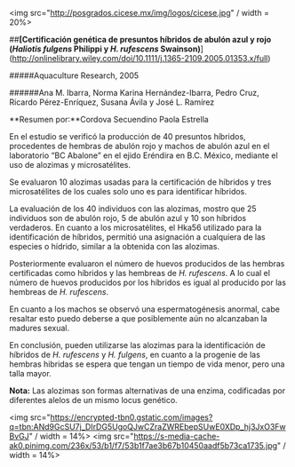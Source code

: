 <img src="http://posgrados.cicese.mx/img/logos/cicese.jpg" / width = 20%>

##**[Certificación genética de presuntos híbridos de abulón azul y rojo (*Haliotis fulgens* Philippi y *H. rufescens* Swainson)**] (http://onlinelibrary.wiley.com/doi/10.1111/j.1365-2109.2005.01353.x/full)

#####Aquaculture Research, 2005

######Ana M. Ibarra, Norma Karina Hernández-Ibarra, Pedro Cruz, Ricardo Pérez-Enríquez, Susana Ávila y José  L. Ramírez

**Resumen por:**Cordova Secuendino Paola Estrella

En el estudio se verificó la producción de 40 presuntos híbridos, procedentes  de hembras de abulón rojo 
y machos de abulón azul en el  laboratorio “BC Abalone” en el ejido Eréndira en B.C. México, mediante el uso 
de alozimas y microsatélites.

Se evaluaron 10 alozimas usadas para la certificación de híbridos y tres microsatélites  de los cuales 
solo uno es para identificar híbridos.

La evaluación de los 40 individuos con las alozimas,  mostro que 25 individuos son de abulón rojo, 
5 de abulón azul y 10 son híbridos verdaderos. En cuanto a los microsatélites, el Hka56 utilizado para la 
identificación de híbridos, permitió una asignación  a cualquiera de las especies o hídrido, similar a la 
obtenida con las alozimas.

Posteriormente evaluaron el número de huevos producidos  de las hembras certificadas como híbridos y 
las hembreas de *H. rufescens*. A lo cual el número de huevos producidos por los híbridos es igual al 
producido por las hembreas de *H. rufescens*.

En cuanto a los machos se observó una espermatogénesis anormal, cabe resaltar esto puedo deberse a 
que posiblemente aún no alcanzaban la madures sexual.

En conclusión, pueden utilizarse las alozimas  para la identificación de híbridos de *H. rufescens* y *H. fulgens*, 
en cuanto a la progenie de las hembras hibridas se espera que tengan un tiempo de vida menor, pero una talla mayor.



**Nota:**
Las alozimas son formas alternativas de una enzima, codificadas por diferentes alelos de un mismo locus genético.

<img src="https://encrypted-tbn0.gstatic.com/images?q=tbn:ANd9GcSU7j_DIrDG5UgoQJwCZraZWREbepSUwE0XDp_hj3JxO3FwBvGJ" / width = 14%>
<img src="https://s-media-cache-ak0.pinimg.com/236x/53/b1/f7/53b1f7ae3b67b10450aadf5b73ca1735.jpg" / width = 14%>

